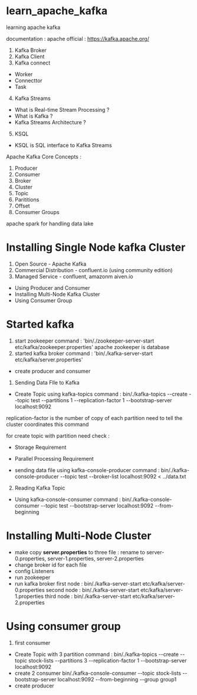 # learn_apache_kafka
learning apache kafka

documentation : apache official : https://kafka.apache.org/

1. Kafka Broker
2. Kafka Client
3. Kafka connect
- Worker
- Connecttor
- Task
4. Kafka Streams
- What is Real-time Stream Processing ?
- What is Kafka ?
- Kafka Streams Architecture ?
5. KSQL
- KSQL is SQL interface to Kafka Streams  


Apache Kafka Core Concepts :
1. Producer
2. Consumer
3. Broker
4. Cluster
5. Topic
6. Parititions
7. Offset
8. Consumer Groups

apache spark for handling data lake

# Installing Single Node kafka Cluster
1. Open Source - Apache Kafka
2. Commercial Distribution - confluent.io (using community edition)
3. Managed Service - confluent, amazonm aiven.io
* Using Producer and Consumer
* Installing Multi-Node Kafka Cluster
* Using Consumer Group


# Started kafka
1. start zookeeper 
command : 'bin/./zookeeper-server-start etc/kafka/zookeeper.properties'
apache zookeeper is database
2. started kafka broker
command : 'bin/./kafka-server-start etc/kafka/server.properties'


* create producer and consumer
1. Sending Data FIle to Kafka
- Create Topic using kafka-topics
command : bin/./kafka-topics --create --topic test --partitions 1 --replication-factor 1 --bootstrap-server localhost:9092


replication-factor is the number of copy of each partition
need to tell the cluster coordinates this command 

for create topic with partition need check :   
- Storage Requirement
- Parallel Processing Requirement

- sending data file using kafka-console-producer
command : bin/./kafka-console-producer --topic test --broker-list localhost:9092 < ../data.txt
2. Reading Kafka Topic
- Using kafka-console-consumer
command : bin/./kafka-console-consumer --topic test --bootstrap-server localhost:9092 --from-beginning


# Installing Multi-Node Cluster
- make copy **server.properties** to three file : rename to server-0.properties, server-1.properties, server-2.properties
- change broker id for each file
- config Listeners
- run zookeeper
- run kafka broker
first node : bin/./kafka-server-start etc/kafka/server-0.properties
second node : bin/./kafka-server-start etc/kafka/server-1.properties
third node : bin/./kafka-server-start etc/kafka/server-2.properties

# Using consumer group
1. first consumer
- Create Topic with 3 partition
command : bin/./kafka-topics --create --topic stock-lists --partitions 3 --replication-factor 1 --bootstrap-server localhost:9092
- create 2 consumer
bin/./kafka-console-consumer --topic stock-lists --bootstrap-server localhost:9092 --from-beginning --group group1
- create producer